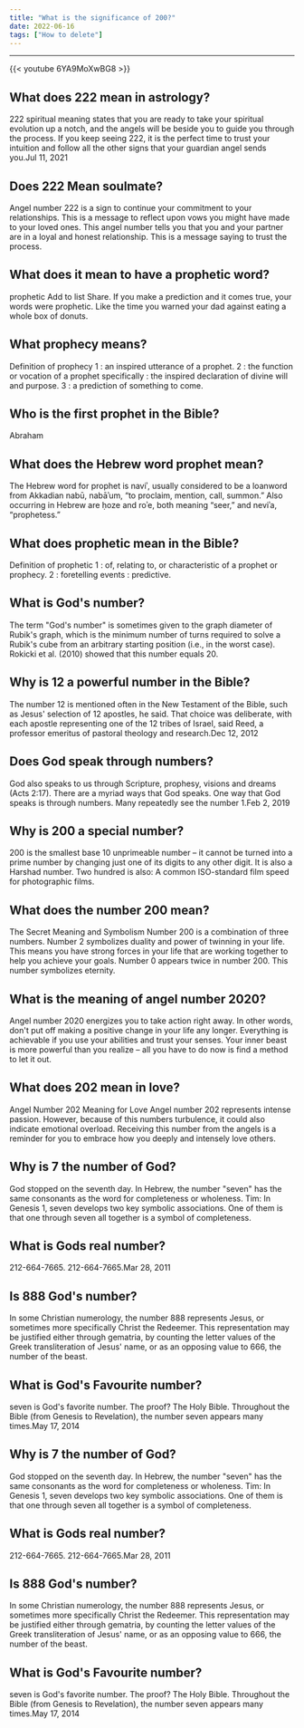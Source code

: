 ```yaml
---
title: "What is the significance of 200?"
date: 2022-06-16
tags: ["How to delete"]
---
```


---
{{< youtube 6YA9MoXwBG8 >}}
## What does 222 mean in astrology?
222 spiritual meaning states that you are ready to take your spiritual evolution up a notch, and the angels will be beside you to guide you through the process. If you keep seeing 222, it is the perfect time to trust your intuition and follow all the other signs that your guardian angel sends you.Jul 11, 2021

## Does 222 Mean soulmate?
Angel number 222 is a sign to continue your commitment to your relationships. This is a message to reflect upon vows you might have made to your loved ones. This angel number tells you that you and your partner are in a loyal and honest relationship. This is a message saying to trust the process.

## What does it mean to have a prophetic word?
prophetic Add to list Share. If you make a prediction and it comes true, your words were prophetic. Like the time you warned your dad against eating a whole box of donuts.

## What prophecy means?
Definition of prophecy 1 : an inspired utterance of a prophet. 2 : the function or vocation of a prophet specifically : the inspired declaration of divine will and purpose. 3 : a prediction of something to come.

## Who is the first prophet in the Bible?
Abraham

## What does the Hebrew word prophet mean?
The Hebrew word for prophet is naviʾ, usually considered to be a loanword from Akkadian nabū, nabāʾum, “to proclaim, mention, call, summon.” Also occurring in Hebrew are ḥoze and roʾe, both meaning “seer,” and neviʾa, “prophetess.”

## What does prophetic mean in the Bible?
Definition of prophetic 1 : of, relating to, or characteristic of a prophet or prophecy. 2 : foretelling events : predictive.

## What is God's number?
The term "God's number" is sometimes given to the graph diameter of Rubik's graph, which is the minimum number of turns required to solve a Rubik's cube from an arbitrary starting position (i.e., in the worst case). Rokicki et al. (2010) showed that this number equals 20.

## Why is 12 a powerful number in the Bible?
The number 12 is mentioned often in the New Testament of the Bible, such as Jesus' selection of 12 apostles, he said. That choice was deliberate, with each apostle representing one of the 12 tribes of Israel, said Reed, a professor emeritus of pastoral theology and research.Dec 12, 2012

## Does God speak through numbers?
God also speaks to us through Scripture, prophesy, visions and dreams (Acts 2:17). There are a myriad ways that God speaks. One way that God speaks is through numbers. Many repeatedly see the number 1.Feb 2, 2019

## Why is 200 a special number?
200 is the smallest base 10 unprimeable number – it cannot be turned into a prime number by changing just one of its digits to any other digit. It is also a Harshad number. Two hundred is also: A common ISO-standard film speed for photographic films.

## What does the number 200 mean?
The Secret Meaning and Symbolism Number 200 is a combination of three numbers. Number 2 symbolizes duality and power of twinning in your life. This means you have strong forces in your life that are working together to help you achieve your goals. Number 0 appears twice in number 200. This number symbolizes eternity.

## What is the meaning of angel number 2020?
Angel number 2020 energizes you to take action right away. In other words, don't put off making a positive change in your life any longer. Everything is achievable if you use your abilities and trust your senses. Your inner beast is more powerful than you realize – all you have to do now is find a method to let it out.

## What does 202 mean in love?
Angel Number 202 Meaning for Love Angel number 202 represents intense passion. However, because of this numbers turbulence, it could also indicate emotional overload. Receiving this number from the angels is a reminder for you to embrace how you deeply and intensely love others.

## Why is 7 the number of God?
God stopped on the seventh day. In Hebrew, the number "seven" has the same consonants as the word for completeness or wholeness. Tim: In Genesis 1, seven develops two key symbolic associations. One of them is that one through seven all together is a symbol of completeness.

## What is Gods real number?
212-664-7665. 212-664-7665.Mar 28, 2011

## Is 888 God's number?
In some Christian numerology, the number 888 represents Jesus, or sometimes more specifically Christ the Redeemer. This representation may be justified either through gematria, by counting the letter values of the Greek transliteration of Jesus' name, or as an opposing value to 666, the number of the beast.

## What is God's Favourite number?
seven is God's favorite number. The proof? The Holy Bible. Throughout the Bible (from Genesis to Revelation), the number seven appears many times.May 17, 2014

## Why is 7 the number of God?
God stopped on the seventh day. In Hebrew, the number "seven" has the same consonants as the word for completeness or wholeness. Tim: In Genesis 1, seven develops two key symbolic associations. One of them is that one through seven all together is a symbol of completeness.

## What is Gods real number?
212-664-7665. 212-664-7665.Mar 28, 2011

## Is 888 God's number?
In some Christian numerology, the number 888 represents Jesus, or sometimes more specifically Christ the Redeemer. This representation may be justified either through gematria, by counting the letter values of the Greek transliteration of Jesus' name, or as an opposing value to 666, the number of the beast.

## What is God's Favourite number?
seven is God's favorite number. The proof? The Holy Bible. Throughout the Bible (from Genesis to Revelation), the number seven appears many times.May 17, 2014

